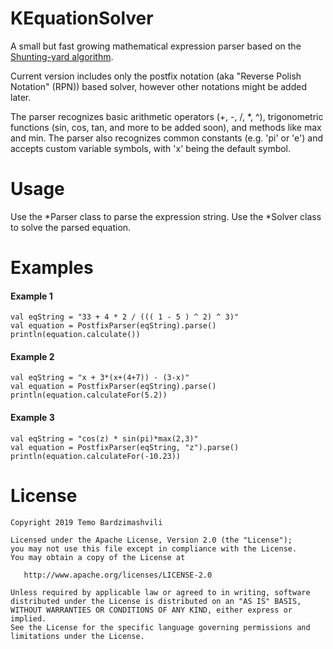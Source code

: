 # KEquationSolver
A small but fast growing mathematical expression parser based on the [Shunting-yard algorithm](https://en.wikipedia.org/wiki/Shunting-yard_algorithm).

Current version includes only the postfix notation (aka "Reverse Polish Notation" (RPN)) based solver, however other notations might be added later.

The parser recognizes basic arithmetic operators (+, -, /, *, ^), trigonometric functions (sin, cos, tan, and more to be added soon), and methods like max and min. The parser also recognizes common constants (e.g. 'pi' or 'e') and accepts custom variable symbols, with 'x' being the default symbol.

# Usage
Use the *Parser class to parse the expression string. Use the *Solver class to solve the parsed equation.

# Examples
#### Example 1
```
val eqString = "33 + 4 * 2 / ((( 1 - 5 ) ^ 2) ^ 3)"
val equation = PostfixParser(eqString).parse()
println(equation.calculate())
```
#### Example 2
```
val eqString = "x + 3*(x+(4+7)) - (3-x)"
val equation = PostfixParser(eqString).parse()
println(equation.calculateFor(5.2))
```
#### Example 3
```
val eqString = "cos(z) * sin(pi)*max(2,3)"
val equation = PostfixParser(eqString, "z").parse()
println(equation.calculateFor(-10.23))
```


# License

    Copyright 2019 Temo Bardzimashvili

    Licensed under the Apache License, Version 2.0 (the "License");
    you may not use this file except in compliance with the License.
    You may obtain a copy of the License at

       http://www.apache.org/licenses/LICENSE-2.0

    Unless required by applicable law or agreed to in writing, software
    distributed under the License is distributed on an "AS IS" BASIS,
    WITHOUT WARRANTIES OR CONDITIONS OF ANY KIND, either express or implied.
    See the License for the specific language governing permissions and
    limitations under the License.
